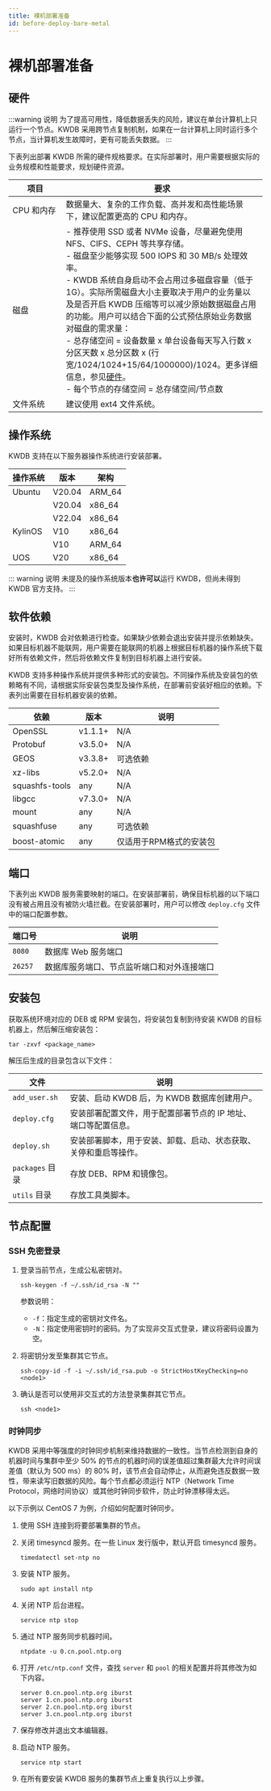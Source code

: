 ```yaml
---
title: 裸机部署准备
id: before-deploy-bare-metal
---
```


# 裸机部署准备

## 硬件

:::warning 说明
为了提高可用性，降低数据丢失的风险，建议在单台计算机上只运行一个节点。KWDB 采用跨节点复制机制，如果在一台计算机上同时运行多个节点，当计算机发生故障时，更有可能丢失数据。
:::

下表列出部署 KWDB 所需的硬件规格要求。在实际部署时，用户需要根据实际的业务规模和性能要求，规划硬件资源。

| <div style="width:90px">项目</div>  | 要求                                                                                                                                                                                                 |
|----------------------------------|--------------------------------------------------------------------------------------------------------------------------------------------------------------------------------------------------------------------------------------------------------------------------------------------------------------------------------------------------------------------------------------------------------------------------------------------------------------------------------------------------------------------------------------------------------------------------------|
| CPU 和内存                         | 数据量大、复杂的工作负载、高并发和高性能场景下，建议配置更高的 CPU 和内存。                                                                                                                                                                                                                                                                                                                                                                                                                                                                                                          |
| 磁盘                               | - 推荐使用 SSD 或者 NVMe 设备，尽量避免使用 NFS、CIFS、CEPH 等共享存储。<br> - 磁盘至少能够实现 500 IOPS 和 30 MB/s 处理效率。<br> - KWDB 系统自身启动不会占用过多磁盘容量（低于 1G）。实际所需磁盘大小主要取决于用户的业务量以及是否开启 KWDB 压缩等可以减少原始数据磁盘占用的功能。用户可以结合下面的公式预估原始业务数据对磁盘的需求量：<br> - 总存储空间 = 设备数量 x 单台设备每天写入行数 x 分区天数 x 总分区数 x (行宽/1024/1024+15/64/1000000)/1024。更多详细信息，参见[硬件](../../db-operation/cluster-planning.md#硬件)。 <br> - 每个节点的存储空间 = 总存储空间/节点数 |
| 文件系统                           | 建议使用 ext4 文件系统。                                                                                                                                                                                                                                                                                                                                                                                                                                                                                                                                                          |

## 操作系统

KWDB 支持在以下服务器操作系统进行安装部署。

| 操作系统 | 版本 | 架构 |
| --- | --- | --- |
| Ubuntu | V20.04 | ARM_64 |
|  | V20.04 | x86_64 |
|  | V22.04 | x86_64 |
| KylinOS | V10 | x86_64 |
|  | V10 | ARM_64 |
| UOS | V20 | x86_64 |

::: warning 说明
未提及的操作系统版本**也许可以**运行 KWDB，但尚未得到 KWDB 官方支持。
:::

## 软件依赖

安装时，KWDB 会对依赖进行检查。如果缺少依赖会退出安装并提示依赖缺失。如果目标机器不能联网，用户需要在能联网的机器上根据目标机器的操作系统下载好所有依赖文件，然后将依赖文件复制到目标机器上进行安装。

KWDB 支持多种操作系统并提供多种形式的安装包。不同操作系统及安装包的依赖略有不同，请根据实际安装包类型及操作系统，在部署前安装好相应的依赖。下表列出需要在目标机器安装的依赖。

| 依赖 | 版本 | 说明 |
| --- | --- | --- |
| OpenSSL | v1.1.1+ | N/A |
| Protobuf | v3.5.0+ | N/A |
| GEOS | v3.3.8+ | 可选依赖 |
| xz-libs | v5.2.0+ | N/A |
| squashfs-tools | any | N/A |
| libgcc | v7.3.0+ | N/A |
| mount | any | N/A |
| squashfuse | any | 可选依赖 |
| boost-atomic | any | 仅适用于RPM格式的安装包 |

## 端口

下表列出 KWDB 服务需要映射的端口。在安装部署前，确保目标机器的以下端口没有被占用且没有被防火墙拦截。在安装部署时，用户可以修改 `deploy.cfg` 文件中的端口配置参数。

| 端口号 | 说明    |
| ------------------------------------- | ------------------------------------------ |
| `8080`                                | 数据库 Web 服务端口                        |
| `26257`                               | 数据库服务端口、节点监听端口和对外连接端口 |

## 安装包

获取系统环境对应的 DEB 或 RPM 安装包，将安装包复制到待安装 KWDB 的目标机器上，然后解压缩安装包：

```shell
tar -zxvf <package_name>
```

解压后生成的目录包含以下文件：

| 文件              | 说明                                                        |
|-------------------|-----------------------------------------------------------|
| `add_user.sh`     | 安装、启动 KWDB 后，为 KWDB 数据库创建用户。             |
| `deploy.cfg`      | 安装部署配置文件，用于配置部署节点的 IP 地址、端口等配置信息。 |
| `deploy.sh`       | 安装部署脚本，用于安装、卸载、启动、状态获取、关停和重启等操作。  |
| `packages` 目录   | 存放 DEB、RPM 和镜像包。                                      |
| `utils` 目录      | 存放工具类脚本。                                             |

## 节点配置

### SSH 免密登录

1. 登录当前节点，生成公私密钥对。

   ```shell
   ssh-keygen -f ~/.ssh/id_rsa -N ""
   ```

   参数说明：

   - `-f`：指定生成的密钥对文件名。
   - `-N`：指定使用密钥时的密码。为了实现非交互式登录，建议将密码设置为空。

2. 将密钥分发至集群其它节点。

   ```shell
   ssh-copy-id -f -i ~/.ssh/id_rsa.pub -o StrictHostKeyChecking=no <node1>
   ```

3. 确认是否可以使用非交互式的方法登录集群其它节点。

   ```shell
   ssh <node1>
   ```

### 时钟同步

KWDB 采用中等强度的时钟同步机制来维持数据的一致性。当节点检测到自身的机器时间与集群中至少 50% 的节点的机器时间的误差值超过集群最大允许时间误差值（默认为 500 ms）的 80% 时，该节点会自动停止，从而避免违反数据一致性，带来读写旧数据的风险。每个节点都必须运行 NTP（Network Time Protocol，网络时间协议）或其他时钟同步软件，防止时钟漂移得太远。

以下示例以 CentOS 7 为例，介绍如何配置时钟同步。

1. 使用 SSH 连接到将要部署集群的节点。

2. 关闭 timesyncd 服务。在一些 Linux 发行版中，默认开启 timesyncd 服务。

   ```shell
   timedatectl set-ntp no
   ```

3. 安装 NTP 服务。

   ```shell
   sudo apt install ntp
   ```

4. 关闭 NTP 后台进程。

   ```shell
   service ntp stop
   ```

5. 通过 NTP 服务同步机器时间。

   ```shell
   ntpdate -u 0.cn.pool.ntp.org
   ```

6. 打开 `/etc/ntp.conf` 文件，查找 `server` 和 `pool` 的相关配置并将其修改为如下内容。

   ```shell
   server 0.cn.pool.ntp.org iburst
   server 1.cn.pool.ntp.org iburst
   server 2.cn.pool.ntp.org iburst
   server 3.cn.pool.ntp.org iburst
   ```

7. 保存修改并退出文本编辑器。
8. 启动 NTP 服务。

   ```shell
   service ntp start
   ```

9. 在所有要安装 KWDB 服务的集群节点上重复执行以上步骤。
